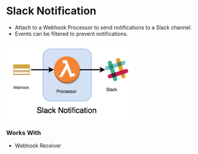 # Slack Notification

- Attach to a Webhook Processor to send notifications to a Slack channel.
- Events can be filtered to prevent notifications.

![Component Diagrams](SlackNotification.png)

### Works With

- Webhook Receiver
